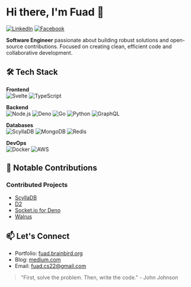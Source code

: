 # Hi there, I'm Fuad 👋

[![LinkedIn](https://img.shields.io/badge/-LinkedIn-0077B5?style=flat&logo=linkedin)](https://linkedin.com/in/itsfuad)
[![Facebook](https://img.shields.io/badge/-Twitter-1DA1F2?style=flat&logo=twitter)](https://facebook.com/therealfuad)

**Software Engineer** passionate about building robust solutions and open-source contributions. Focused on creating clean, efficient code and collaborative development.

## 🛠️ Tech Stack

**Frontend**  
![Svelte](https://img.shields.io/badge/-SvelteKit-FF3E00?logo=svelte&logoColor=FF3E00&color=2D333B)
![TypeScript](https://img.shields.io/badge/-TypeScript-3178C6?logo=typescript&color=2D333B)

**Backend**  
![Node.js](https://img.shields.io/badge/-Node.js-339933?logo=nodedotjs&color=2D333B)
![Deno](https://img.shields.io/badge/-Deno-000000?logo=deno&color=2D333B)
![Go](https://img.shields.io/badge/-Go-00ADD8?logo=go&color=2D333B)
![Python](https://img.shields.io/badge/-Python-3776AB?logo=python&color=2D333B)
![GraphQL](https://img.shields.io/badge/-GraphQL-E10098?logo=graphql&color=2D333B)

**Databases**  
![ScyllaDB](https://img.shields.io/badge/-ScyllaDB-53C2E7?logo=apachecassandra&color=2D333B)
![MongoDB](https://img.shields.io/badge/-MongoDB-47A248?logo=mongodb&color=2D333B)
![Redis](https://img.shields.io/badge/-Redis-DC382D?logo=redis&color=2D333B)

**DevOps**  
![Docker](https://img.shields.io/badge/-Docker-2496ED?logo=docker&color=2D333B)
![AWS](https://img.shields.io/badge/-AWS-232F3E?logo=amazonaws&color=2D333B)

## 🚀 Notable Contributions

### Contributed Projects
- [ScyllaDB](https://github.com/scylladb/gocqlx)
- [D2](https://github.com/terrastruct/d2)
- [Socket.io for Deno](https://github.com/socketio/socket.io-deno)
- [Walrus](https://github.com/itsfuad/walrus)

## 📫 Let's Connect
- Portfolio: [fuad.brainbird.org](https://fuad.brainbird.org)
- Blog: [medium.com](https://medium.com/@itsfuad)
- Email: fuad.cs22@gmail.com

> "First, solve the problem. Then, write the code." - John Johnson
